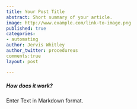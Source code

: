 ```yaml
---
title: Your Post Title
abstract: Short summary of your article.
image: http://www.example.com/link-to-image.png
published: true
categories:
- automating
author: Jervis Whitley
author_twitter: procedureus
comments:true
layout: post

---
```


##### How does it work?

Enter Text in Markdown format.